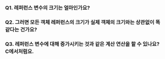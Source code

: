 ### Q1. 레퍼런스 변수의 크기는 얼마인가요?
### Q2. 그러면 모든 객체 레퍼런스의 크기가 실제 객체의 크기와는 상관없이 똑같다는 건가요?
### Q3. 레퍼런스 변수에 대해 증가시키는 것과 같은 계산 연산을 할 수 있나요? C에서처럼요.